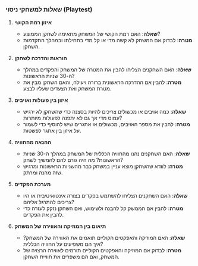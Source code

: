 ### שאלות למשחקי ניסוי (Playtest)

1. **איזון רמת הקושי**  
   - **שאלה**: האם רמת הקושי של המשחק מתאימה לשחקן הממוצע?
   - **מטרה**: לבדוק אם המשחק לא קשה מדי או קל מדי בתחילתו ובמהלך התקדמות השחקן.  
 

2. **הוראות והדרכה לשחקן**  
   - **שאלה**: האם השחקנים הצליחו להבין את המטרה של המשחק והפקדים במהלך ה-30 שניות הראשונות?  
   - **מטרה**: להבין אם ההדרכה הראשונית ברורה ויעילה, והאם השחקן מבין את מטרת המשחק ואת הצעדים שעליו לבצע.  
 

3. **איזון בין פעולות ואויבים**  
   - **שאלה**: כמה אויבים או מכשולים צריכים להיות בסצנה כדי שהשחקן לא ירגיש עמוס מדי אך גם לא יתפנה לפעולות מיותרות?  
   - **מטרה**: להבין את מספר האויבים, מכשולים או אתגרים שיש להוסיף כדי לשמור על איזון בין אתגר לפשטות.  


4. **ההנאה מהחוויה**  
   - **שאלה**: האם השחקנים נהנו מהחוויה הכללית של המשחק במהלך ה-30 שניות הראשונות? מה היה גורם להם להמשיך לשחק?  
   - **מטרה**: לוודא שהשחקן מוצא עניין במשחק כבר מהשניות הראשונות ומרגיש שזה מהנה ומרתק.  
   
5. **מערכת הפקדים**  
   - **שאלה**: האם השחקנים הצליחו להשתמש בפקדים בצורה אינטואיטיבית או היו צריכים להתרגל אליהם?  
   - **מטרה**: להבין אם הממשק קל להבנה ולשימוש, ואם השחקן נזקק לעזרה כדי להבין את הפקדים.  
     

6. **תיאום בין המוזיקה והאווירה של המשחק**  
   - **שאלה**: האם המוזיקה והאפקטים הקוליים תואמים את האווירה של המשחק? איך הם משפיעים על החוויה הכללית?  
   - **מטרה**: לבדוק אם המוזיקה והאפקטים הקוליים תורמים לאווירה הרצויה של המשחק, ואם הם משפרים את חוויית השחקן.  
  

